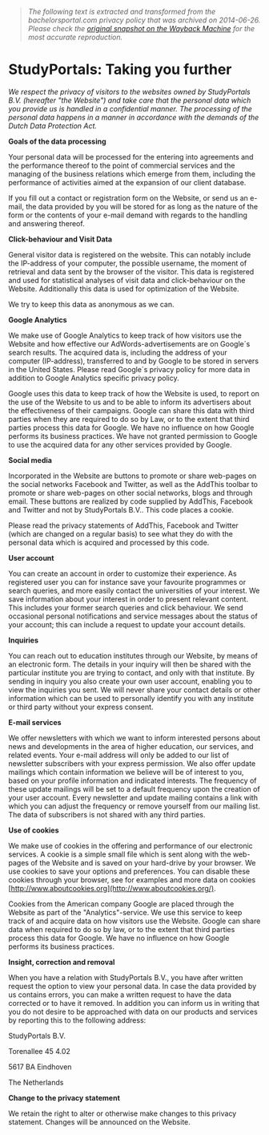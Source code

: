 > *The following text is extracted and transformed from the bachelorsportal.com privacy policy that was archived on 2014-06-26. Please check the [original snapshot on the Wayback Machine](https://web.archive.org/web/20140626060919id_/http%3A//www.studyportals.eu/about/privacy) for the most accurate reproduction.*

# StudyPortals: Taking you further

_We respect the privacy of visitors to the websites owned by StudyPortals B.V. (hereafter "the Website") and take care that the personal data which you provide us is handled in a confidential manner. The processing of the personal data happens in a manner in accordance with the demands of the Dutch Data Protection Act._

 **Goals of the data processing**

Your personal data will be processed for the entering into agreements and the performance thereof to the point of commercial services and the managing of the business relations which emerge from them, including the performance of activities aimed at the expansion of our client database. 

If you fill out a contact or registration form on the Website, or send us an e-mail, the data provided by you will be stored for as long as the nature of the form or the contents of your e-mail demand with regards to the handling and answering thereof. 

**Click-behaviour and Visit Data**

General visitor data is registered on the website. This can notably include the IP-address of your computer, the possible username, the moment of retrieval and data sent by the browser of the visitor. This data is registered and used for statistical analyses of visit data and click-behaviour on the Website. Additionally this data is used for optimization of the Website.

We try to keep this data as anonymous as we can.

 **Google Analytics**

We make use of Google Analytics to keep track of how visitors use the Website and how effective our AdWords-advertisements are on Google´s search results. The acquired data is, including the address of your computer (IP-address), transferred to and by Google to be stored in servers in the United States. Please read Google´s privacy policy for more data in addition to Google Analytics specific privacy policy. 

Google uses this data to keep track of how the Website is used, to report on the use of the Website to us and to be able to inform its advertisers about the effectiveness of their campaigns. Google can share this data with third parties when they are required to do so by Law, or to the extent that third parties process this data for Google. We have no influence on how Google performs its business practices. We have not granted permission to Google to use the acquired data for any other services provided by Google.

 **Social media**

Incorporated in the Website are buttons to promote or share web-pages on the social networks Facebook and Twitter, as well as the AddThis toolbar to promote or share web-pages on other social networks, blogs and through email. These buttons are realized by code supplied by AddThis, Facebook and Twitter and not by StudyPortals B.V.. This code places a cookie.

Please read the privacy statements of AddThis, Facebook and Twitter (which are changed on a regular basis) to see what they do with the personal data which is acquired and processed by this code.

 **User account**

You can create an account in order to customize their experience. As registered user you can for instance save your favourite programmes or search queries, and more easily contact the universities of your interest. We save information about your interest in order to present relevant content. This includes your former search queries and click behaviour. We send occasional personal notifications and service messages about the status of your account; this can include a request to update your account details.

 **Inquiries**

You can reach out to education institutes through our Website, by means of an electronic form. The details in your inquiry will then be shared with the particular institute you are trying to contact, and only with that institute. By sending in inquiry you also create your own user account, enabling you to view the inquiries you sent. We will never share your contact details or other information which can be used to personally identify you with any institute or third party without your express consent. 

**E-mail services**

We offer newsletters with which we want to inform interested persons about news and developments in the area of higher education, our services, and related events. Your e-mail address will only be added to our list of newsletter subscribers with your express permission. We also offer update mailings which contain information we believe will be of interest to you, based on your profile information and indicated interests. The frequency of these update mailings will be set to a default frequency upon the creation of your user account. Every newsletter and update mailing contains a link with which you can adjust the frequency or remove yourself from our mailing list. The data of subscribers is not shared with any third parties.

 **Use of cookies**

We make use of cookies in the offering and performance of our electronic services. A cookie is a simple small file which is sent along with the web-pages of the Website and is saved on your hard-drive by your browser. We use cookies to save your options and preferences. You can disable these cookies through your browser, see for examples and more data on cookies [http://www.aboutcookies.org](http://www.aboutcookies.org/). 

Cookies from the American company Google are placed through the Website as part of the "Analytics"-service. We use this service to keep track of and acquire data on how visitors use the Website. Google can share data when required to do so by law, or to the extent that third parties process this data for Google. We have no influence on how Google performs its business practices. 

**Insight, correction and removal**

When you have a relation with StudyPortals B.V., you have after written request the option to view your personal data. In case the data provided by us contains errors, you can make a written request to have the data corrected or to have it removed. In addition you can inform us in writing that you do not desire to be approached with data on our products and services by reporting this to the following address:

StudyPortals B.V.

Torenallee 45 4.02

5617 BA Eindhoven

The Netherlands

 **Change to the privacy statement**

We retain the right to alter or otherwise make changes to this privacy statement. Changes will be announced on the Website.
